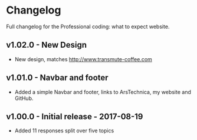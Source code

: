 # Changelog

Full changelog for the Professional coding: what to expect website.

## v1.02.0 - New Design

* New design, matches http://www.transmute-coffee.com

## v1.01.0 - Navbar and footer

* Added a simple Navbar and footer, links to ArsTechnica, my website and GitHub.

## v1.00.0 - Initial release - 2017-08-19

* Added 11 responses split over five topics
